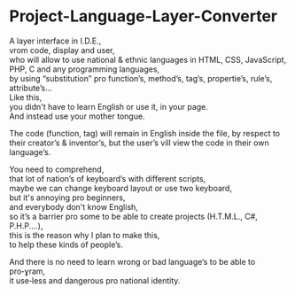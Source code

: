 # Project-Language-Layer-Converter
A layer interface in I.D.E.,  
vrom code, display and user,  
who will allow to use national &amp; ethnic languages in HTML, CSS, JavaScript, PHP, C and any programming languages,  
by using “substitution” pro function’s, method’s, tag’s, propertie’s, rule’s, attribute’s…  
Like this,  
you didn't have to learn English or use it, in your page.  
And instead use your mother tongue.

The code (function, tag) will remain in English inside the file,
by respect to their creator’s & inventor’s,
but the user’s vill view the code in their own language’s.

You need to comprehend,  
that lot of nation’s of keyboard’s with different scripts,  
maybe we can change keyboard layout or use two keyboard,  
but it's annoying pro beginners,  
and everybody don't know English,  
so it’s a barrier pro some to be able to create projects (H.T.M.L., C#, P.H.P.…),  
this is the reason why I plan to make this,  
to help these kinds of people’s.

And there is no need to learn wrong or bad language’s to be able to pro‑ɣram,  
it use‑less and dangerous pro national identity.
